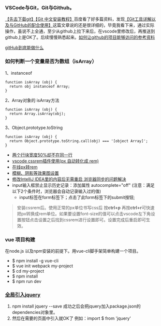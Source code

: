 
### VSCode与Git，Git与Github。 
[【先去下载git】](https://git-scm.com/)[【Git 中文安装教程】](https://www.cnblogs.com/ximiaomiao/p/7140456.html)百度看了好多篇资料，发现[【Git工具详解以及与GitHub的配合使用】](https://www.cnblogs.com/Ant-soldier/p/6106777.html)这篇文章说的还是很详细的，毕竟我看下来，通过实际操作，虽说不上全通，至少从github上拉下来后，在vscode里修改后，再推送到github上是OK了。后续慢慢熟悉起来。[如何让github的项目能够访问的参考资料](http://www.cnblogs.com/wyhlightstar/p/6669936.html?utm_source=itdadao&utm_medium=referral)

[gitHub到底能做什么](https://github.com/phodal/github)

### 如何判断一个变量是否为数组（isArray）

1、instanceof

```
function isArray (obj) {
  return obj instanceof Array;
}
```
2、Array对象的 isArray方法
```
function isArray (obj) {
  return Array.isArray(obj);
}
```
3、Object.prototype.toString
```
function isArray (obj) {
  return Object.prototype.toString.call(obj) === '[object Array]';
}
```
- [两个行块宽度50%却不在同一行](https://segmentfault.com/q/1010000008603072)
- [vscode cssrem插件使用(px 自动转化成 rem)](https://www.jianshu.com/p/bb48fbdacb26)
- [在线px转rem](https://520ued.com/tools/rem)
- [模糊、阴影等效果图设置](http://www.css88.com/html5-demo/-webkit-filter/index.html)
- [修改IntelliJ IDEA里的内容后无需重启  浏览器同步的问题解决](https://www.cnblogs.com/kingxiaozi/p/6344432.html)
- input输入框禁止显示历史记录：添加属性 autocomplete="off" (注意：满足以下2个条件时，浏览器会自动记录输入过的值)
    - input标签在form标签下；点击了此form标签下的submit按钮;

>安装cssrem后。使用正常的px单位书写css后 按**ctrl+p** 再按**ctrl+r**可快速把px转换成rem单位。如果要设置font-size的值可以点击vscode左下角设置按钮点击设置之后找到cssrem进行设置即可。设置完成后重启即可生效。





### vue 项目构建
在node.js 以及npm安装的前提下。用vue-cli脚手架简单构建一个项目。
- $ npm install -g vue-cli
- $ vue init webpack my-project
- $ cd my-project
- $ npm install
- $ npm run dev

### [全局引入jquery](https://segmentfault.com/a/1190000007020623) 
1.  npm install jquery --save  成功之后会把jquery加入package.json的dependencies对象里。
2. 然后在需要的页面中引入就OK了     例如：import $ from 'jquery'
